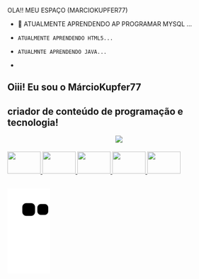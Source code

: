 OLA!! MEU ESPAÇO (MARCIOKUPFER77)

- 🔭 ATUALMENTE APRENDENDO AP PROGRAMAR MYSQL ...
-     ATUALMENTE APRENDENDO HTML5...
-     ATUALMNTE APRENDENDO JAVA...
-

## Oiii! Eu sou o MárcioKupfer77
##  criador de conteúdo de programação e tecnologia!
<div align="center">
  <a href="https://github.com/marciokupfer77">
  <img height="180em" src="https://github-readme-stats.vercel.app/api?username=MARCIOKUPFER77&show_icons=true&theme=dark&include_all_commits=true&count_private=true"/>
  
</div>
<div style="display: inline_block"><br>
  <img height="50" width="75"  src="https://cdn.jsdelivr.net/gh/devicons/devicon/icons/java/java-original.svg" />
  <img height="50" width="75"  src="https://cdn.jsdelivr.net/gh/devicons/devicon/icons/mysql/mysql-original.svg" />
  <img height="50" width="75"  src="https://cdn.jsdelivr.net/gh/devicons/devicon/icons/photoshop/photoshop-plain.svg" />
  <img height="50" width="75" src="https://cdn.jsdelivr.net/gh/devicons/devicon/icons/html5/html5-original.svg" />                                                                   <img height="50" width="75" src="https://cdn.jsdelivr.net/gh/devicons/devicon/icons/python/python-original.svg" />                                         
  
</div>
  
  ## 
 
<div> 
  
  ![Snake animation](https://github.com/rafaballerini/rafaballerini/blob/output/github-contribution-grid-snake.svg)
 
</div>
